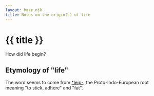 ```yaml
---
layout: base.njk
title: Notes on the origin(s) of life
---
```


# {{ title }}

How did life begin?

## Etymology of "life"

The word seems to come from
[*leip-](https://www.etymonline.com/word/*leip-#etymonline_v_52671),
the Proto-Indo-European root meaning "to stick, adhere" and "fat".



